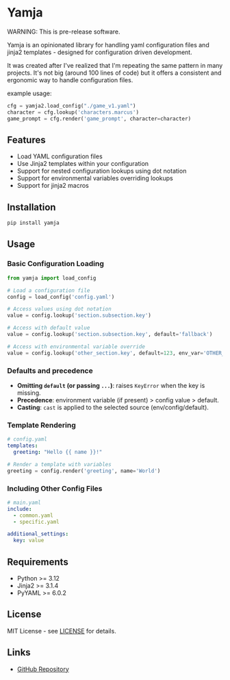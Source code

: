 # Yamja

WARNING: This is pre-release software.

Yamja is an opinionated library for handling yaml configuration files and jinja2 templates - designed for configuration driven development.

It was created after I've realized that I'm repeating the same pattern in many projects. It's not big (around 100 lines of code) but it offers a consistent and ergonomic way to handle configuration files.

example usage:
```python
cfg = yamja2.load_config("./game_v1.yaml")
character = cfg.lookup('characters.marcus')
game_prompt = cfg.render('game_prompt', character=character)
```


## Features

- Load YAML configuration files
- Use Jinja2 templates within your configuration
- Support for nested configuration lookups using dot notation
- Support for environmental variables overriding lookups
- Support for jinja2 macros

## Installation

```bash
pip install yamja
```

## Usage

### Basic Configuration Loading

```python
from yamja import load_config

# Load a configuration file
config = load_config('config.yaml')

# Access values using dot notation
value = config.lookup('section.subsection.key')

# Access with default value
value = config.lookup('section.subsection.key', default='fallback')

# Access with environmental variable override
value = config.lookup('other_section.key', default=123, env_var='OTHER_KEY', cast=int)

```

### Defaults and precedence

- **Omitting `default` (or passing `...`)**: raises `KeyError` when the key is missing.
- **Precedence**: environment variable (if present) > config value > default.
- **Casting**: `cast` is applied to the selected source (env/config/default).

### Template Rendering

```yaml
# config.yaml
templates:
  greeting: "Hello {{ name }}!"
```

```python
# Render a template with variables
greeting = config.render('greeting', name='World')
```


### Including Other Config Files

```yaml
# main.yaml
include:
  - common.yaml
  - specific.yaml

additional_settings:
  key: value
```

## Requirements

- Python >= 3.12
- Jinja2 >= 3.1.4
- PyYAML >= 6.0.2

## License

MIT License - see [LICENSE](LICENSE) for details.

## Links

- [GitHub Repository](https://github.com/mobarski/yamja)

